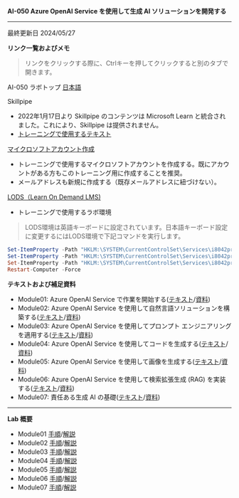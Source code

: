 **AI-050 Azure OpenAI Service を使用して生成 AI ソリューションを開発する**
***

最終更新日 2024/05/27

**リンク一覧およびメモ**

 > リンクをクリックする際に、Ctrlキーを押してクリックすると別のタブで開きます。

AI-050 ラボトップ [日本語](https://github.com/MicrosoftLearning/mslearn-openai.ja-jp/tree/main/Labfiles)

Skillpipe

- 2022年1月17日より Skillpipe のコンテンツは Microsoft Learn と統合されました。これにより、Skillpipe は提供されません。
- [トレーニングで使用するテキスト](https://learn.microsoft.com/ja-jp/training/paths/develop-ai-solutions-azure-openai/)

[マイクロソフトアカウント作成](https://account.microsoft.com/account/Account)

- トレーニングで使用するマイクロソフトアカウントを作成する。既にアカウントがある方もこのトレーニング用に作成することを推奨。
- メールアドレスも新規に作成する（既存メールアドレスに紐づけない）。

[LODS（Learn On Demand LMS)](https://esi.learnondemand.net/User/Login?ReturnUrl=%2F)

- トレーニングで使用するラボ環境

 > LODS環境は英語キーボードに設定されています。日本語キーボード設定に変更するにはLODS環境で下記コマンドを実行します。

```powershell
Set-ItemProperty -Path "HKLM:\SYSTEM\CurrentControlSet\Services\i8042prt\Parameters" -Name "LayerDriver JPN" -Value "kbd106.dll"
Set-ItemProperty -Path "HKLM:\SYSTEM\CurrentControlSet\Services\i8042prt\Parameters" -Name "OverrideKeyboardType" -Value 7
Set-ItemProperty -Path "HKLM:\SYSTEM\CurrentControlSet\Services\i8042prt\Parameters" -Name "OverrideKeyboardSubtype" -Value 2
Restart-Computer -Force
```
**テキストおよび補足資料**
- Module01: Azure OpenAI Service で作業を開始する([テキスト](https://learn.microsoft.com/ja-jp/training/modules/get-started-openai/)/[資料](https://github.com/naonao71/note/blob/main/AI-050/AI-050_Mod1_%E8%A3%9C%E8%B6%B3%E8%B3%87%E6%96%99_Ver1.0.pdf))
- Module02: Azure OpenAI Service を使用して自然言語ソリューションを構築する([テキスト](https://learn.microsoft.com/ja-jp/training/modules/build-language-solution-azure-openai/)/[資料](https://github.com/naonao71/note/blob/main/AI-050/AI-050_Mod2_%E8%A3%9C%E8%B6%B3%E8%B3%87%E6%96%99_Ver1.0.pdf))
- Module03: Azure OpenAI Service を使用してプロンプト エンジニアリングを適用する([テキスト](https://learn.microsoft.com/ja-jp/training/modules/apply-prompt-engineering-azure-openai/)/[資料](https://github.com/naonao71/note/blob/main/AI-050/AI-050_Mod3_%E8%A3%9C%E8%B6%B3%E8%B3%87%E6%96%99_Ver1.0.pdf))
- Module04: Azure OpenAI Service を使用してコードを生成する([テキスト](https://learn.microsoft.com/ja-jp/training/modules/generate-code-azure-openai/)/[資料](https://github.com/naonao71/note/blob/main/AI-050/AI-050_Mod4_%E8%A3%9C%E8%B6%B3%E8%B3%87%E6%96%99_Ver1.0.pdf))
- Module05: Azure OpenAI Service を使用して画像を生成する([テキスト](https://learn.microsoft.com/ja-jp/training/modules/generate-images-azure-openai/)/[資料](https://github.com/naonao71/note/blob/main/AI-050/AI-050_Mod5_%E8%A3%9C%E8%B6%B3%E8%B3%87%E6%96%99_Ver1.0.pdf))
- Module06: Azure OpenAI Service を使用して検索拡張生成 (RAG) を実装する([テキスト](https://learn.microsoft.com/ja-jp/training/modules/use-own-data-azure-openai/)/[資料](https://github.com/naonao71/note/blob/main/AI-050/AI-050_Mod6_%E8%A3%9C%E8%B6%B3%E8%B3%87%E6%96%99_Ver1.0.pdf))
- Module07: 責任ある生成 AI の基礎([テキスト](https://learn.microsoft.com/ja-jp/training/modules/responsible-generative-ai/)/[資料](https://github.com/naonao71/note/blob/main/AI-050/AI-050_Mod7_%E8%A3%9C%E8%B6%B3%E8%B3%87%E6%96%99_Ver1.0.pdf))


---

**Lab 概要**

- Module01 [手順](https://github.com/MicrosoftLearning/mslearn-openai.ja-jp/blob/main/Instructions/Exercises/01-get-started-azure-openai.md)/[解説](https://github.com/naonao71/note/blob/main/AI-050/mod1.md)
- Module02 [手順](https://github.com/MicrosoftLearning/mslearn-openai.ja-jp/blob/main/Instructions/Exercises/02-natural-language-azure-openai.md)/[解説](https://github.com/naonao71/note/blob/main/AI-050/mod2.md)
- Module03 [手順](https://github.com/MicrosoftLearning/mslearn-openai.ja-jp/blob/main/Instructions/Exercises/03-prompt-engineering.md)/[解説](https://github.com/naonao71/note/blob/main/AI-050/mod3.md)
- Module04 [手順](https://github.com/MicrosoftLearning/mslearn-openai.ja-jp/blob/main/Instructions/Exercises/04-code-generation.md)/[解説](https://github.com/naonao71/note/blob/main/AI-050/mod4.md)
- Module05 [手順](https://github.com/MicrosoftLearning/mslearn-openai.ja-jp/blob/main/Instructions/Exercises/05-generate-images.md)/[解説](https://github.com/naonao71/note/blob/main/AI-050/mod5.md)
- Module06 [手順](https://github.com/MicrosoftLearning/mslearn-openai.ja-jp/blob/main/Instructions/Exercises/06-use-own-data.md)/[解説](https://github.com/naonao71/note/blob/main/AI-050/mod6.md)
- Module07 [手順](https://microsoftlearning.github.io/mslearn-ai-fundamentals/Instructions/Labs/14-azure-openai-content-filters.html#explore-content-filters)/[解説](https://github.com/naonao71/note/blob/main/AI-050/mod7.md)





